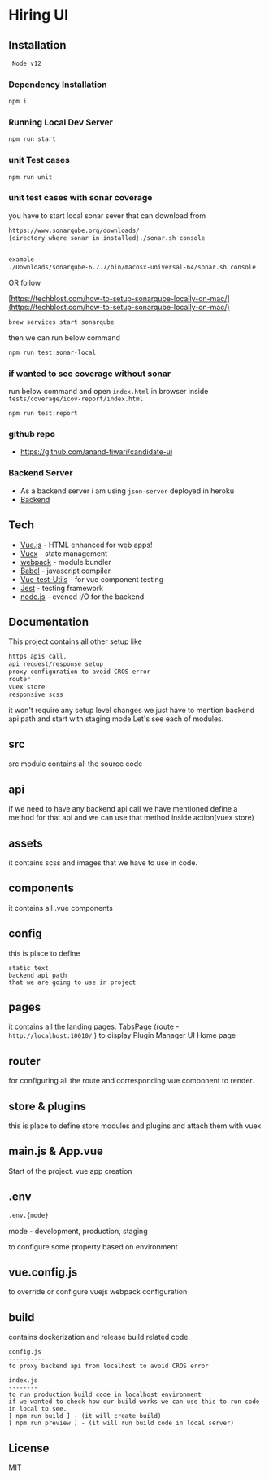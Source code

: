 # Hiring  UI
## Installation

```bash
 Node v12
```


### Dependency Installation
```bash
npm i
```

### Running Local Dev Server
``` bash
npm run start
```

### unit Test cases

``` bash
npm run unit
```

### unit test cases with sonar coverage
you have to start local sonar sever that can download from
```bash
https://www.sonarqube.org/downloads/
{directory where sonar in installed}./sonar.sh console


example - 
./Downloads/sonarqube-6.7.7/bin/macosx-universal-64/sonar.sh console
```
OR follow

[https://techblost.com/how-to-setup-sonarqube-locally-on-mac/](https://techblost.com/how-to-setup-sonarqube-locally-on-mac/)
```bash
brew services start sonarqube
```

then we can run below command
```bash
npm run test:sonar-local
```

### if wanted to see coverage without sonar 
run below command and open ```index.html``` in browser inside ```tests/coverage/icov-report/index.html```
```bash
npm run test:report
```

### github repo
  - https://github.com/anand-tiwari/candidate-ui

### Backend Server
- As a backend server i am using ```json-server``` deployed in heroku
- [Backend](https://faker-server.herokuapp.com/sql)

## Tech
- [Vue.js](https://v3.vuejs.org/) - HTML enhanced for web apps!
- [Vuex](https://vuex.vuejs.org/) - state management
- [webpack](https://webpack.js.org/) - module bundler
- [Babel](https://babeljs.io/) - javascript compiler
- [Vue-test-Utils](https://vue-test-utils.vuejs.org/) - for vue component testing
- [Jest](https://jestjs.io/) - testing framework
- [node.js](https://nodejs.org/en/) - evened I/O for the backend



Documentation
------------------
This project contains all other setup like
```bash
https apis call,
api request/response setup
proxy configuration to avoid CROS error
router
vuex store
responsive scss
```
it won't require any setup level changes we just have to mention backend api path and start with staging mode
Let's see each of modules.

src
------
src module contains all the source code

api
-------
if we need to have any backend api call we have mentioned define a method for that api
and we can use that method inside action(vuex store)


assets
-------
it contains scss and images that we have to use in code.

components
----------
it contains all .vue components


config
--------
this is place to define

	static text
	backend api path
	that we are going to use in project

pages
------
it contains all the landing pages.
TabsPage (route -  ```http://localhost:10010/``` ) to display Plugin Manager UI Home page

router
--------
for configuring all the route and corresponding vue component to render.


store & plugins
---------------
this is place to define store modules and plugins and attach them with vuex


main.js  & App.vue
----------------------
Start of the project. vue app creation

.env
----------
```bash 
.env.{mode}
```
mode - development, production, staging

to configure some property based on environment


vue.config.js
------------
to override or configure vuejs webpack configuration


build
----------

contains dockerization and release build related code.

	config.js
	----------
	to proxy backend api from localhost to avoid CROS error

	index.js
	--------
	to run production build code in localhost environment
	if we wanted to check how our build works we can use this to run code in local to see.
	[ npm run build ] - (it will create build)
	[ npm run preview ] - (it will run build code in local server)


## License
MIT
